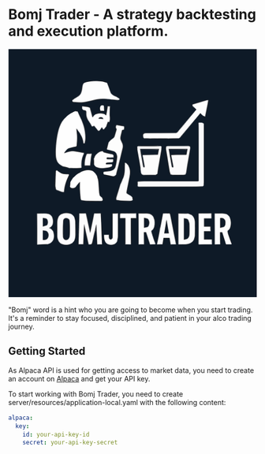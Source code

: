 # Bomj Trader - A strategy backtesting and execution platform.

![Bomj Trader](.idea/icon.svg)

"Bomj" word is a hint who you are going to become when you start trading. It's a reminder to stay focused, disciplined,
and patient in your alco trading journey.

## Getting Started

As Alpaca API is used for getting access to market data, you need to create an account on [Alpaca](https://alpaca.markets/)
and get your API key.

To start working with Bomj Trader, you need to create server/resources/application-local.yaml with the following
content:

```yaml
alpaca:
  key:
    id: your-api-key-id
    secret: your-api-key-secret
```
